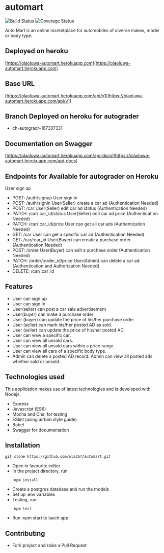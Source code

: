 # automart
[![Build Status](https://travis-ci.org/ola357/automart.svg?branch=develop)](https://travis-ci.org/ola357/automart) [![Coverage Status](https://coveralls.io/repos/github/ola357/automart/badge.svg?branch=develop)](https://coveralls.io/github/ola357/automart?branch=develop)

Auto Mart is an online marketplace for automobiles of diverse makes, model or body type.

## Deployed on heroku
[https://olaoluwa-automart.herokuapp.com](https://olaoluwa-automart.herokuapp.com)

## Base URL
[https://olaoluwa-automart.herokuapp.com/api/v1](https://olaoluwa-automart.herokuapp.com/api/v1)

## Branch Deployed on heroku for autograder
* ch-autogradr-167307331

## Documentation on Swagger
[https://olaoluwa-automart.herokuapp.com/api-docs](https://olaoluwa-automart.herokuapp.com/api-docs)

## Endpoints for Available for autograder on Heroku
User sign up
* POST: /auth/signup
User sign in
* POST: /auth/signin
User(Seller) create a car ad (Authentication Needed)
* POST: /car
User(Seller) edit car ad status (Authentication Needed)
* PATCH: /car/:car_id/status
User(Seller) edit car ad price (Authentication Needed)
* PATCH: /car/:car_id/price
User can get all car ads (Authentication Needed)
* GET: /car
User can get a specific car ad (Authentication Needed)
* GET: /car/:car_id
User(Buyer) can create a purchase order (Authentication Needed)
* POST: /order
User(Buyer) can edit a purchase order (Authentication Needed)
* PATCH: /order/:order_id/price
User(Admin) can delete a car ad (Authentication and Authorization Needed)
* DELETE: /car/:car_id

## Features
* User can sign up
* User can sign in
* User(seller) can post a car sale advertisement
* User(buyer) can make a purchase order
* User (buyer) can update the price of his/her purchase order
* User (seller) can mark his/her posted AD as sold.
* User (seller) can update the price of his/her posted AD.
* User can view a specific car.
* User can view all unsold cars.
* User can view all unsold cars within a price range.
* User can view all cars of a specific body type.
* Admin can delete a posted AD record.
Admin can view all posted ads whether sold or unsold.

## Technologies used
This application makes use of latest technologies and is developed with Nodejs. 
* Express
* Javascript (ES6)
* Mocha and Chai for testing
* ESlint (using airbnb style guide)
* Babel 
* Swagger for documentation

## Installation

```
git clone https://github.com/ola357/automart.git
```
* Open in favourite editor
* In the project directory, run 
```
	npm install
```
* Create a postgres database and run the models
* Set up .env variables
* Testing, run 
```
	npm test
```
* Run: npm start to lauch app


## Contributing
* Fork project and raise a Pull Request

